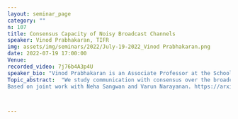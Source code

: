 ```yaml
---
layout: seminar_page
category: ""
n: 107
title: Consensus Capacity of Noisy Broadcast Channels
speaker: Vinod Prabhakaran, TIFR
img: assets/img/seminars/2022/July-19-2022_Vinod Prabhakaran.png
date: 2022-07-19 17:00:00 
Venue: 
recorded_video: 7j76b4A3p4U
speaker_bio: "Vinod Prabhakaran is an Associate Professor at the School of Technology and Computer Science, Tata Institute of Fundamental Research (TIFR), Mumbai. His research interests are in information theory, cryptography, and communications.  "
Topic_abstract:  "We study communication with consensus over the broadcast channel - the receivers reliably decode the sender’s message when the sender is honest, and their decoder outputs agree even if the sender acts maliciously. We characterize the broadcast channels which permit this byzantine consensus and determine their capacity.
Based on joint work with Neha Sangwan and Varun Narayanan. https://arxiv.org/abs/2205.06073"



---
```



